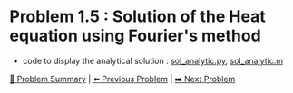 # Problem 1.5 : Solution of the Heat equation using Fourier's method

- code to display the analytical solution : [sol_analytic.py](./sol_analytic.py), [sol_analytic.m](./sol_analytic.m)

[:book: Problem Summary](../README.md) | [:arrow_left: Previous Problem](../prob1.4/README.md) | [:arrow_right: Next Problem](../prob1.6/README.md)